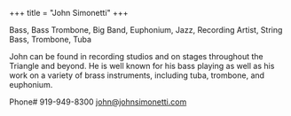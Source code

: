 +++
title = "John Simonetti"
+++

Bass, Bass Trombone, Big Band, Euphonium, Jazz, Recording Artist, String Bass, Trombone, Tuba

<!--more-->

John can be found in recording studios and on stages throughout the Triangle and beyond. He is well known for his bass playing as well as his work on a variety of brass instruments, including tuba, trombone, and euphonium.

Phone# 919-949-8300
john@johnsimonetti.com
